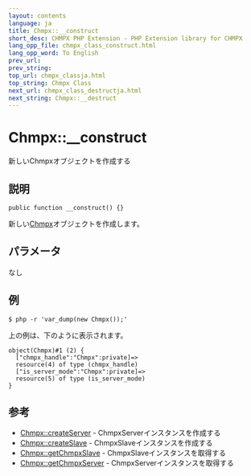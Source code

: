 ```yaml
---
layout: contents
language: ja
title: Chmpx::__construct
short_desc: CHMPX PHP Extension - PHP Extension library for CHMPX
lang_opp_file: chmpx_class_construct.html
lang_opp_word: To English
prev_url: 
prev_string: 
top_url: chmpx_classja.html
top_string: Chmpx Class
next_url: chmpx_class_destructja.html
next_string: Chmpx::__destruct
---
```


# Chmpx::__construct
新しいChmpxオブジェクトを作成する

## 説明

```
public function __construct() {}
```

新しい[Chmpx](chmpx_classja.html)オブジェクトを作成します。 

## パラメータ
なし

## 例

```
$ php -r 'var_dump(new Chmpx());'
```

上の例は、下のように表示されます。
```
object(Chmpx)#1 (2) {
  ["chmpx_handle":"Chmpx":private]=>
  resource(4) of type (chmpx_handle)
  ["is_server_mode":"Chmpx":private]=>
  resource(5) of type (is_server_mode)
}
```

## 参考
- [Chmpx::createServer](chmpx_class_createserverja.html) - ChmpxServerインスタンスを作成する
- [Chmpx::createSlave](chmpx_class_createslaveja.html) - ChmpxSlaveインスタンスを作成する
- [Chmpx::getChmpxSlave](chmpx_class_getchmpxslaveja.html) - ChmpxSlaveインスタンスを取得する
- [Chmpx::getChmpxServer](chmpx_class_getchmpxserverja.html) - ChmpxServerインスタンスを取得する
